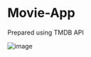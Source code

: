 # Movie-App
Prepared using TMDB API

![image](https://user-images.githubusercontent.com/92387865/205438607-299b1f66-664e-4d09-96d7-918150ba0970.png)
